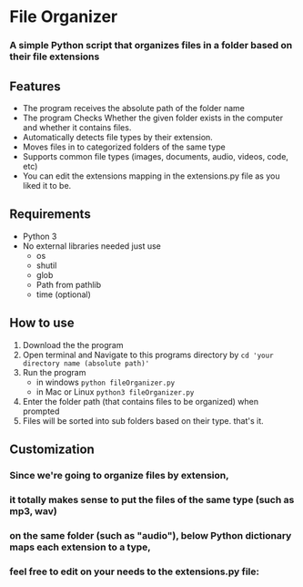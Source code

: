 # **File Organizer**

### A simple Python script that organizes files in a folder based on their file extensions

## **Features** 

- The program receives the absolute path of the folder name
- The program Checks Whether the given folder exists in the computer and whether it contains files.
- Automatically detects file types by their extension.
- Moves files in to categorized folders of the same type
- Supports common file types (images, documents, audio, videos, code, etc)
- You can edit the extensions mapping in the extensions.py file as you liked it to be.

## **Requirements**

- Python 3
- No external libraries needed just use
  - os
  - shutil
  - glob
  - Path from pathlib
  - time (optional)


## **How to use**

1. Download the the program
2. Open terminal and Navigate to this programs directory by `cd 'your directory name (absolute path)'`
3. Run the program 
   - in windows `python fileOrganizer.py`
   - in Mac or Linux `python3 fileOrganizer.py`
4. Enter the folder path (that contains files to be organized) when prompted
5. Files will be sorted into sub folders based on their type. that's it.


## **Customization**

### Since we're going to organize files by extension, 
### it totally makes sense to put the files of the same type (such as mp3, wav)
### on the same folder (such as "audio"), below Python dictionary maps each extension to a type, 
### feel free to edit on your needs to the extensions.py file:
